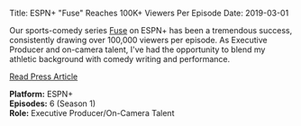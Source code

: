 Title: ESPN+ "Fuse" Reaches 100K+ Viewers Per Episode
Date: 2019-03-01

Our sports-comedy series [Fuse](https://www.liberty.edu/champion/2019/02/18/liberty-university-starts-new-student-run-television-show-called-fuse/?utm_source=chatgpt.com) on ESPN+ has been a tremendous success, consistently drawing over 100,000 viewers per episode. As Executive Producer and on-camera talent, I've had the opportunity to blend my athletic background with comedy writing and performance.

[Read Press Article](https://www.liberty.edu/champion/2019/02/18/liberty-university-starts-new-student-run-television-show-called-fuse/?utm_source=chatgpt.com)

**Platform:** ESPN+  
**Episodes:** 6 (Season 1)  
**Role:** Executive Producer/On-Camera Talent
